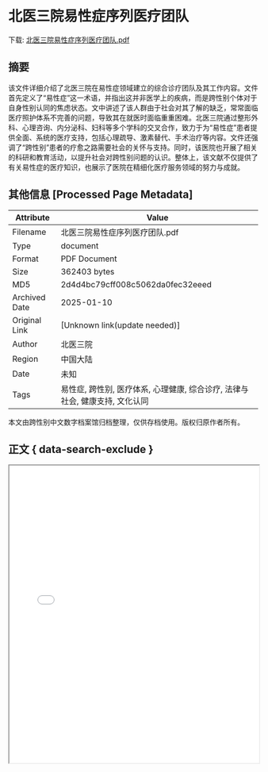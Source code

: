 # 北医三院易性症序列医疗团队

<!-- tcd_download_link -->
下载: <a href="../北医三院易性症序列医疗团队.pdf" download>北医三院易性症序列医疗团队.pdf</a>
<!-- tcd_download_link_end -->

## 摘要

<!-- tcd_abstract -->
该文件详细介绍了北医三院在易性症领域建立的综合诊疗团队及其工作内容。文件首先定义了“易性症”这一术语，并指出这并非医学上的疾病，而是跨性别个体对于自身性别认同的焦虑状态。文中讲述了该人群由于社会对其了解的缺乏，常常面临医疗照护体系不完善的问题，导致其在就医时面临重重困难。北医三院通过整形外科、心理咨询、内分泌科、妇科等多个学科的交叉合作，致力于为“易性症”患者提供全面、系统的医疗支持，包括心理疏导、激素替代、手术治疗等内容。文件还强调了“跨性别”患者的疗愈之路需要社会的关怀与支持。同时，该医院也开展了相关的科研和教育活动，以提升社会对跨性别问题的认识。整体上，该文献不仅提供了有关易性症的医疗知识，也展示了医院在精细化医疗服务领域的努力与成就。

<!-- tcd_abstract_end -->

## 其他信息 [Processed Page Metadata]

| Attribute       | Value                                  |
|-----------------|----------------------------------------|
| Filename        | 北医三院易性症序列医疗团队.pdf                             |
| Type            | document                                 |
| Format          | PDF Document                               |
| Size            | 362403 bytes                           |
| MD5             | 2d4d4bc79cff008c5062da0fec32eeed                                  |
| Archived Date   | 2025-01-10                             |
| Original Link   | [Unknown link(update needed)]                         |
| Author          | 北医三院                               |
| Region          | 中国大陆                               |
| Date            | 未知                                 |
| Tags            | 易性症, 跨性别, 医疗体系, 心理健康, 综合诊疗, 法律与社会, 健康支持, 文化认同                                 |

本文由跨性别中文数字档案馆归档整理，仅供存档使用。版权归原作者所有。


## 正文 { data-search-exclude }

<!-- tcd_main_text -->
<iframe src="../北医三院易性症序列医疗团队.pdf" width="100%" height="600px">
    <p>无法显示PDF，请下载查看。</p>
</iframe>
<!-- tcd_main_text_end -->

